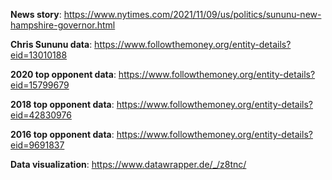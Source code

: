 
**News story**: https://www.nytimes.com/2021/11/09/us/politics/sununu-new-hampshire-governor.html

**Chris Sununu data**: https://www.followthemoney.org/entity-details?eid=13010188

**2020 top opponent data**: https://www.followthemoney.org/entity-details?eid=15799679

**2018 top opponent data**: https://www.followthemoney.org/entity-details?eid=42830976

**2016 top opponent data**: https://www.followthemoney.org/entity-details?eid=9691837

**Data visualization**: https://www.datawrapper.de/_/z8tnc/
